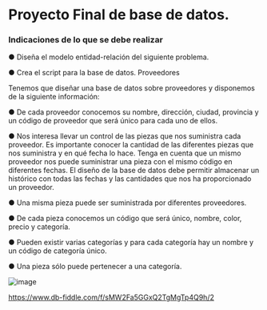 # Proyecto Final de base de datos.
### Indicaciones de lo que se debe realizar

● Diseña el modelo entidad-relación del siguiente problema.

● Crea el script para la base de datos.
Proveedores

Tenemos que diseñar una base de datos sobre proveedores y disponemos de
la siguiente información:

● De cada proveedor conocemos su nombre, dirección, ciudad, provincia y
un código de proveedor que será único para cada uno de ellos.

● Nos interesa llevar un control de las piezas que nos suministra cada
proveedor. Es importante conocer la cantidad de las diferentes piezas
que nos suministra y en qué fecha lo hace. Tenga en cuenta que un
mismo proveedor nos puede suministrar una pieza con el mismo código
en diferentes fechas. El diseño de la base de datos debe permitir
almacenar un histórico con todas las fechas y las cantidades que nos ha
proporcionado un proveedor.

● Una misma pieza puede ser suministrada por diferentes proveedores.

● De cada pieza conocemos un código que será único, nombre, color,
precio y categoría.

● Pueden existir varias categorías y para cada categoría hay un nombre y
un código de categoría único.

● Una pieza sólo puede pertenecer a una categoría.

![image](https://user-images.githubusercontent.com/101668305/173198956-a16c558e-3b0e-4219-80e1-bba68cf2f4b6.png)

https://www.db-fiddle.com/f/sMW2Fa5GGxQ2TgMgTp4Q9h/2
